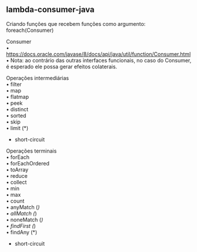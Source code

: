 ## lambda-consumer-java  

 Criando funções que recebem funções como argumento:  foreach(Consumer)
 
 Consumer  
• https://docs.oracle.com/javase/8/docs/api/java/util/function/Consumer.html  
• Nota: ao contrário das outras interfaces funcionais, no caso do Consumer, é esperado ele possa gerar efeitos colaterais.  

Operações intermediárias  
• filter  
• map  
• flatmap  
• peek  
• distinct  
• sorted  
• skip  
• limit (*)  
* short-circuit  


Operações terminais  
• forEach  
• forEachOrdered  
• toArray  
• reduce  
• collect  
• min  
• max  
• count  
• anyMatch (*)  
• allMatch (*)  
• noneMatch (*)  
• findFirst (*)  
• findAny (*)  
* short-circuit  


